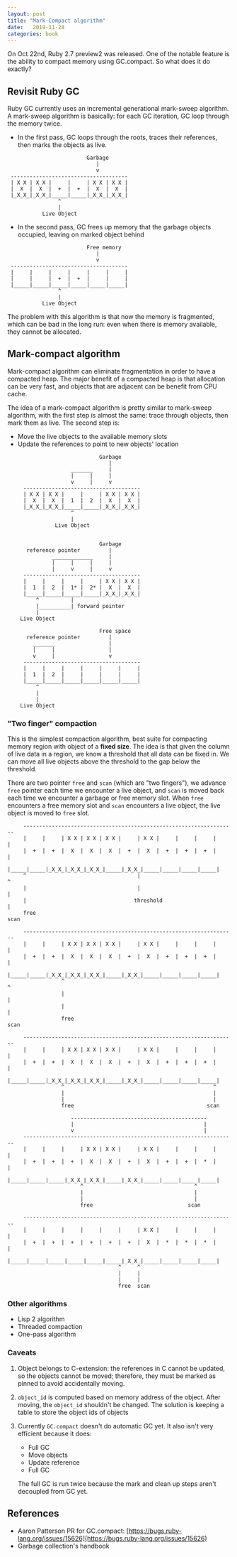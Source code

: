 ```yaml
---
layout: post
title: "Mark-Compact algorithm"
date:   2019-11-28
categories: book
---
```


On Oct 22nd, Ruby 2.7 preview2 was released. One of the notable feature is
the ability to compact memory using GC.compact. So what does it do exactly?

## Revisit Ruby GC

Ruby GC currently uses an incremental generational mark-sweep algorithm.
A mark-sweep algorithm is basically: for each GC iteration, GC loop through the memory twice.

- In the first pass, GC loops through the roots, traces their references, then marks the objects as live.

```
                         Garbage
                            |
                            v
 -------------------------------------
 | X X | X X |     |     | X X | X X |
 |  X  |  X  |  +  |  +  |  X  |  X  |
 |_X_X_|_X_X_|_____|_____|_X_X_|_X_X_|
                ^
                |
           Live Object
```

- In the second pass, GC frees up memory that the garbage objects occupied,
  leaving on marked object behind

```
                         Free memory
                            |
                            v
 -------------------------------------
 |     |     |     |     |     |     |
 |     |     |  +  |  +  |     |     |
 |_____|_____|_____|_____|_____|_____|
                ^
                |
           Live Object
```

The problem with this algorithm is that now the memory is fragmented,
which can be bad in the long run: even when there is memory available, they cannot be allocated.

## Mark-compact algorithm

Mark-compact algorithm can eliminate fragmentation in order to have a compacted heap.
The major benefit of a compacted heap is that allocation can be very fast,
and objects that are adjacent can be benefit from CPU cache.

The idea of a mark-compact algorithm is pretty similar to mark-sweep algorithm,
with the first step is almost the same: trace through objects, then mark them as live.
The second step is:

- Move the live objects to the available memory slots
- Update the references to point to new objects' location

```
                             Garbage
                                |
                    _______     |
                    |     |     |
                    v     |     v
     -------------------------------------
     | X X | X X |     |     | X X | X X |
     |  X  |  X  |  1  |  2  |  X  |  X  |
     |_X_X_|_X_X_|_____|_____|_X_X_|_X_X_|
                    ^
                    |
               Live Object
```

```

                             Garbage
      reference pointer         |
              _____________     |
              |     |     |     |
              |     v     |     v
     -------------------------------------
     |     |     |     |     | X X | X X |
     |  1  |  2  |  1* |  2* |  X  |  X  |
     |_____|_____|_____|_____|_X_X_|_X_X_|
         ^          |
         |__________| forward pointer
         |
    Live Object
```

```
                             Free space
      reference pointer         |
        _______                 |
        |     |                 |
        v     |                 v
     -------------------------------------
     |     |     |     |     |     |     |
     |  1  |  2  |     |     |     |     |
     |_____|_____|_____|_____|_____|_____|
         ^
         |
         |
    Live Object
```

### "Two finger" compaction

This is the simplest compaction algorithm, best suite
for compacting memory region with object of a **fixed size**.
The idea is that given the column of live data in a region,
we know a threshold that all data can be fixed in.
We can move all live objects above the threshold to the gap below the threshold.

There are two pointer `free` and `scan` (which are "two fingers"),
we advance `free` pointer each time we encounter a live object,
and `scan` is moved back each time we encounter a garbage or free memory slot.
When `free` encounters a free memory slot and `scan` encounters a live object,
the live object is moved to `free` slot.

```
     -------------------------------------------------------------------
     |     |     | X X | X X | X X |     | X X |     |     |     |     |
     |  +  |  +  |  X  |  X  |  X  |  +  |  X  |  +  |  +  |  +  |     |
     |_____|_____|_X_X_|_X_X_|_X_X_|_____|_X_X_|_____|_____|_____|_____|
     ^                                   |                             ^
     |                                   |                             |
     |                                  threshold                      |
     free                                                            scan

     -------------------------------------------------------------------
     |     |     | X X | X X | X X |     | X X |     |     |     |     |
     |  +  |  +  |  X  |  X  |  X  |  +  |  X  |  +  |  +  |  +  |     |
     |_____|_____|_X_X_|_X_X_|_X_X_|_____|_X_X_|_____|_____|_____|_____|
                 ^                                                     ^
                 |                                                     |
                 |                                                     |
                 free                                                scan

     -------------------------------------------------------------------
     |     |     | X X | X X | X X |     | X X |     |     |     |     |
     |  +  |  +  |  X  |  X  |  X  |  +  |  X  |  +  |  +  |  +  |     |
     |_____|_____|_X_X_|_X_X_|_X_X_|_____|_X_X_|_____|_____|_____|_____|
                 ^                                               ^
                 |                                               |
                 |                                               |
                 free                                          scan

                    -------------------------------------------
                    |                                         |
                    v                                         |
     -------------------------------------------------------------------
     |     |     |     | X X | X X |     | X X |     |     |     |     |
     |  +  |  +  |  +  |  X  |  X  |  +  |  X  |  +  |  +  |  *  |     |
     |_____|_____|_____|_X_X_|_X_X_|_____|_X_X_|_____|_____|_____|_____|
                       ^                                   ^
                       |                                   |
                       |                                   |
                       free                              scan

     -------------------------------------------------------------------
     |     |     |     |     |     |     | X X |     |     |     |     |
     |  +  |  +  |  +  |  +  |  +  |  +  |  X  |  *  |  *  |  *  |     |
     |_____|_____|_____|_____|_____|_____|_X_X_|_____|_____|_____|_____|
                                   ^     ^
                                   |     |
                                   |     |
                                   free  scan
```

### Other algorithms

- Lisp 2 algorithm
- Threaded compaction
- One-pass algorithm

### Caveats

1. Object belongs to C-extension: the references in C cannot be updated, so the objects cannot be moved; therefore, they must be marked as pinned to avoid accidentally moving.
2. `object_id` is computed based on memory address of the object. After moving, the `object_id` shouldn't be changed. The solution is keeping a table to store the object ids of objects
3. Currently `GC.compact` doesn't do automatic GC yet. It also isn't very efficient because it does:
    - Full GC
    - Move objects
    - Update reference
    - Full GC

    The full GC is run twice because the mark and clean up steps aren't decoupled from GC yet.

## References

- Aaron Patterson PR for GC.compact: [https://bugs.ruby-lang.org/issues/15626](https://bugs.ruby-lang.org/issues/15626)
- Garbage collection's handbook
